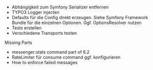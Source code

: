 - Abhängigkeit zum Symfony Serializer entfernen
- TYPO3 Logger injecten
- Defaults für die Config direkt erzeugen. Siehe Symfony Framework Bundle für die einzelnen Optionen. Ggf. OptionsResolver nutzen
- Tests erstellen
- Verschiedene Transports testen


Missing Parts
- messenger:stats command part of 6.2
- RateLimiter für consume command ggf. konfigurieren
- How to enforce failed messages
